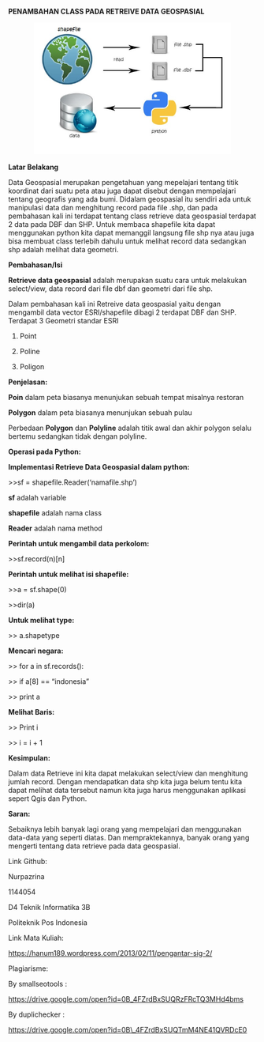 **PENAMBAHAN CLASS PADA RETREIVE DATA GEOSPASIAL**

<p align="center">
  <img src ="../../img/Pertemuan 3.jpg" width="400px">
</p>

**Latar Belakang**

Data Geospasial merupakan pengetahuan yang mepelajari tentang titik koordinat dari suatu peta atau juga dapat disebut dengan mempelajari tentang geografis yang ada bumi. Didalam geospasial itu sendiri ada untuk manipulasi data dan menghitung record pada file .shp, dan pada pembahasan kali ini terdapat tentang class retrieve data geospasial terdapat 2 data pada DBF dan SHP. Untuk membaca shapefile kita dapat menggunakan python kita dapat memanggil langsung file shp nya atau juga bisa membuat class terlebih dahulu untuk melihat record data sedangkan shp adalah melihat data geometri.

**Pembahasan/Isi**

**Retrieve data geospasial** adalah merupakan suatu cara untuk melakukan select/view, data record dari file dbf dan geometri dari file shp.

Dalam pembahasan kali ini Retreive data geospasial yaitu dengan mengambil data vector ESRI/shapefile dibagi 2 terdapat DBF dan SHP. Terdapat 3 Geometri standar ESRI

1.  Point

2.  Poline

3.  Poligon

**Penjelasan:**

**Poin** dalam peta biasanya menunjukan sebuah tempat misalnya restoran

**Polygon** dalam peta biasanya menunjukan sebuah pulau

Perbedaan **Polygon** dan **Polyline** adalah titik awal dan akhir polygon selalu bertemu sedangkan tidak dengan polyline.

**Operasi pada Python:**

**Implementasi Retrieve Data Geospasial dalam python:**

&gt;&gt;sf = shapefile.Reader(‘namafile.shp’)

**sf** adalah variable

**shapefile** adalah nama class

**Reader** adalah nama method

**Perintah untuk mengambil data perkolom:**

&gt;&gt;sf.record(n)\[n\]

**Perintah untuk melihat isi shapefile:**

&gt;&gt;a = sf.shape(0)

&gt;&gt;dir(a)

**Untuk melihat type:**

&gt;&gt; a.shapetype

**Mencari negara:**

&gt;&gt; for a in sf.records():

&gt;&gt; if a\[8\] == “indonesia”

&gt;&gt; print a

**Melihat Baris:**

&gt;&gt; Print i

&gt;&gt; i = i + 1

**Kesimpulan:**

Dalam data Retrieve ini kita dapat melakukan select/view dan menghitung jumlah record. Dengan mendapatkan data shp kita juga belum tentu kita dapat melihat data tersebut namun kita juga harus menggunakan aplikasi sepert Qgis dan Python.

**Saran:**

Sebaiknya lebih banyak lagi orang yang mempelajari dan menggunakan data-data yang seperti diatas. Dan mempraktekannya, banyak orang yang mengerti tentang data retrieve pada data geospasial.

Link Github:

Nurpazrina

1144054

D4 Teknik Informatika 3B

Politeknik Pos Indonesia

Link Mata Kuliah:

<https://hanum189.wordpress.com/2013/02/11/pengantar-sig-2/>

Plagiarisme:

By smallseotools :

<https://drive.google.com/open?id=0B_4FZrdBxSUQRzFRcTQ3MHd4bms>

By duplichecker :

https://drive.google.com/open?id=0B\_4FZrdBxSUQTmM4NE41QVRDcE0
